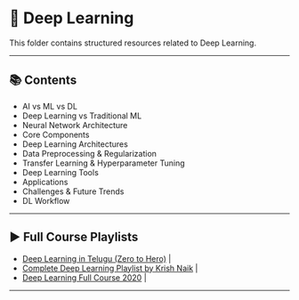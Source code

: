 # 📂 Deep Learning

This folder contains structured resources related to Deep Learning.

---

## 📚 Contents

- AI vs ML vs DL
- Deep Learning vs Traditional ML
- Neural Network Architecture
- Core Components
- Deep Learning Architectures
- Data Preprocessing & Regularization
- Transfer Learning & Hyperparameter Tuning
- Deep Learning Tools
- Applications
- Challenges & Future Trends
- DL Workflow

---

## ▶️ Full Course Playlists


- [Deep Learning in Telugu (Zero to Hero)](https://www.youtube.com/playlist?list=PLyF1CC0ulLGDqDtGNRlfGJagG4fUC4qVt) |
- [Complete Deep Learning Playlist by Krish Naik](https://www.youtube.com/playlist?list=PLTDARY42LDV4Ic6ZPHIh_CdlPwkKDJmpk) |
- [Deep Learning Full Course 2020](https://www.youtube.com/playlist?list=PLH5_eZVldmtVofi6o1Dbe8PufKS0Id9AA) |

---
